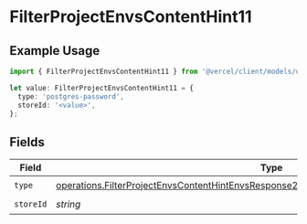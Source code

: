 # FilterProjectEnvsContentHint11

## Example Usage

```typescript
import { FilterProjectEnvsContentHint11 } from '@vercel/client/models/operations';

let value: FilterProjectEnvsContentHint11 = {
  type: 'postgres-password',
  storeId: '<value>',
};
```

## Fields

| Field     | Type                                                                                                                                                                                                 | Required           | Description |
| --------- | ---------------------------------------------------------------------------------------------------------------------------------------------------------------------------------------------------- | ------------------ | ----------- |
| `type`    | [operations.FilterProjectEnvsContentHintEnvsResponse200ApplicationJSONResponseBody111Type](../../models/operations/filterprojectenvscontenthintenvsresponse200applicationjsonresponsebody111type.md) | :heavy_check_mark: | N/A         |
| `storeId` | _string_                                                                                                                                                                                             | :heavy_check_mark: | N/A         |
